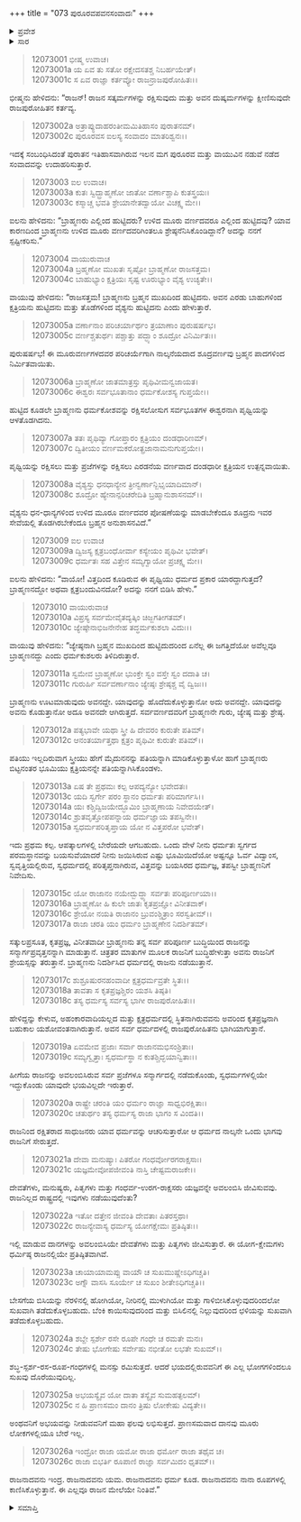 +++
title = "073 ಪುರೂರವಪವನಸಂವಾದಃ"
+++

<details><summary>ಪ್ರವೇಶ</summary>


।।   ಓಂ ಓಂ ನಮೋ ನಾರಾಯಣಾಯ।।   ಶ್ರೀ ವೇದವ್ಯಾಸಾಯ ನಮಃ ।।

ಶ್ರೀ ಕೃಷ್ಣದ್ವೈಪಾಯನ ವೇದವ್ಯಾಸ ವಿರಚಿತ  

**ಶ್ರೀ ಮಹಾಭಾರತ**

**ಶಾಂತಿ ಪರ್ವ**

**ರಾಜಧರ್ಮ ಪರ್ವ**

**ಅಧ್ಯಾಯ 73**

</details>

<details><summary>ಸಾರ</summary>

ಪುರೂರವ-ಪವನ ಸಂವಾದದ ಮೂಲಕ ಭೀಷ್ಮನು ಯುಧಿಷ್ಠಿರನಿಗೆ ರಾಜಪುರೋಹಿತನ ಮಹತ್ವವನ್ನು ವಿವರಿಸಿದುದು (1-26).


</details>



> 12073001 ಭೀಷ್ಮ ಉವಾಚ।  
12073001a ಯ ಏವ ತು ಸತೋ ರಕ್ಷೇದಸತಶ್ಚ ನಿಬರ್ಹಯೇತ್।  
12073001c ಸ ಏವ ರಾಜ್ಞಾ ಕರ್ತವ್ಯೋ ರಾಜನ್ರಾಜಪುರೋಹಿತಃ।।

ಭೀಷ್ಮನು ಹೇಳಿದನು: “ರಾಜನ್! ರಾಜನ ಸತ್ಕರ್ಮಗಳನ್ನು ರಕ್ಷಿಸುವುದು ಮತ್ತು ಅವನ ದುಷ್ಕರ್ಮಗಳನ್ನು ಕ್ಷೀಣಿಸುವುದೇ ರಾಜಪುರೋಹಿತನ ಕರ್ತವ್ಯ.

> 12073002a ಅತ್ರಾಪ್ಯುದಾಹರಂತೀಮಮಿತಿಹಾಸಂ ಪುರಾತನಮ್।  
12073002c ಪುರೂರವಸ ಐಲಸ್ಯ ಸಂವಾದಂ ಮಾತರಿಶ್ವನಃ।।

ಇದಕ್ಕೆ ಸಂಬಂಧಿಸಿದಂತೆ ಪುರಾತನ ಇತಿಹಾಸವಾಗಿರುವ ಇಲನ ಮಗ ಪುರೂರವ ಮತ್ತು ವಾಯುವಿನ ನಡುವೆ ನಡೆದ ಸಂವಾದವನ್ನು ಉದಾಹರಿಸುತ್ತಾರೆ.

> 12073003 ಐಲ ಉವಾಚ।  
12073003a ಕುತಃ ಸ್ವಿದ್ಬ್ರಾಹ್ಮಣೋ ಜಾತೋ ವರ್ಣಾಶ್ಚಾಪಿ ಕುತಸ್ತ್ರಯಃ।  
12073003c ಕಸ್ಮಾಚ್ಚ ಭವತಿ ಶ್ರೇಯಾನೇತದ್ವಾಯೋ ವಿಚಕ್ಷ್ವ ಮೇ।।

ಐಲನು ಹೇಳಿದನು: “ಬ್ರಾಹ್ಮಣರು ಎಲ್ಲಿಂದ ಹುಟ್ಟಿದರು? ಉಳಿದ ಮೂರು ವರ್ಣದವರೂ ಎಲ್ಲಿಂದ ಹುಟ್ಟಿದವು? ಯಾವ ಕಾರಣದಿಂದ ಬ್ರಾಹ್ಮಣನು ಉಳಿದ ಮೂರು ವರ್ಣದವರಿಗಿಂತಲೂ ಶ್ರೇಷ್ಠನೆನಿಸಿಕೊಂಡಿದ್ದಾನೆ? ಅದನ್ನು ನನಗೆ ಸ್ಪಷ್ಟೀಕರಿಸು.”

> 12073004 ವಾಯುರುವಾಚ  
12073004a ಬ್ರಹ್ಮಣೋ ಮುಖತಃ ಸೃಷ್ಟೋ ಬ್ರಾಹ್ಮಣೋ ರಾಜಸತ್ತಮ।  
12073004c ಬಾಹುಭ್ಯಾಂ ಕ್ಷತ್ರಿಯಃ ಸೃಷ್ಟ ಊರುಭ್ಯಾಂ ವೈಶ್ಯ ಉಚ್ಯತೇ।।

ವಾಯುವು ಹೇಳಿದನು: “ರಾಜಸತ್ತಮ! ಬ್ರಾಹ್ಮಣನು ಬ್ರಹ್ಮನ ಮುಖದಿಂದ ಹುಟ್ಟಿದನು. ಅವನ ಎರಡು ಬಾಹುಗಳಿಂದ ಕ್ಷತ್ರಿಯನು ಹುಟ್ಟಿದನು ಮತ್ತು ತೊಡೆಗಳಿಂದ ವೈಶ್ಯನು ಹುಟ್ಟಿದನು ಎಂದು ಹೇಳುತ್ತಾರೆ.

> 12073005a ವರ್ಣಾನಾಂ ಪರಿಚರ್ಯಾರ್ಥಂ ತ್ರಯಾಣಾಂ ಪುರುಷರ್ಷಭ।  
12073005c ವರ್ಣಶ್ಚತುರ್ಥಃ ಪಶ್ಚಾತ್ತು ಪದ್ಭ್ಯಾಂ ಶೂದ್ರೋ ವಿನಿರ್ಮಿತಃ।।

ಪುರುಷರ್ಷಭ! ಈ ಮೂರುವರ್ಣಗಳದವರ ಪರಿಚರ್ಯೆಗಾಗಿ ನಾಲ್ಕನೆಯದಾದ ಶೂದ್ರವರ್ಣವು ಬ್ರಹ್ಮನ ಪಾದಗಳಿಂದ ನಿರ್ಮಿತವಾಯಿತು.

> 12073006a ಬ್ರಾಹ್ಮಣೋ ಜಾತಮಾತ್ರಸ್ತು ಪೃಥಿವೀಮನ್ವಜಾಯತ।  
12073006c ಈಶ್ವರಃ ಸರ್ವಭೂತಾನಾಂ ಧರ್ಮಕೋಶಸ್ಯ ಗುಪ್ತಯೇ।।

ಹುಟ್ಟಿದ ಕೂಡಲೇ ಬ್ರಾಹ್ಮಣನು ಧರ್ಮಕೋಶವನ್ನು ರಕ್ಷಿಸಲೋಸುಗ ಸರ್ವಭೂತಗಳ ಈಶ್ವರನಾಗಿ ಪೃಥ್ವಿಯನ್ನು ಆಳತೊಡಗಿದನು.

> 12073007a ತತಃ ಪೃಥಿವ್ಯಾ ಗೋಪ್ತಾರಂ ಕ್ಷತ್ರಿಯಂ ದಂಡಧಾರಿಣಮ್।  
12073007c ದ್ವಿತೀಯಂ ವರ್ಣಮಕರೋತ್ಪ್ರಜಾನಾಮನುಗುಪ್ತಯೇ।।

ಪೃಥ್ವಿಯನ್ನು ರಕ್ಷಿಸಲು ಮತ್ತು ಪ್ರಜೆಗಳನ್ನು ರಕ್ಷಿಸಲು ಎರಡನೆಯ ವರ್ಣವಾದ ದಂಡಧಾರೀ ಕ್ಷತ್ರಿಯನ ಉತ್ಪನ್ನವಾಯಿತು.

> 12073008a ವೈಶ್ಯಸ್ತು ಧನಧಾನ್ಯೇನ ತ್ರೀನ್ವರ್ಣಾನ್ಬಿಭೃಯಾದಿಮಾನ್।  
12073008c ಶೂದ್ರೋ ಹ್ಯೇನಾನ್ಪರಿಚರೇದಿತಿ ಬ್ರಹ್ಮಾನುಶಾಸನಮ್।।

ವೈಶ್ಯನು ಧನ-ಧಾನ್ಯಗಳಿಂದ ಉಳಿದ ಮೂರೂ ವರ್ಣದವರ ಪೋಷಣೆಯನ್ನು ಮಾಡಬೇಕೆಂದೂ ಶೂದ್ರನು ಇವರ ಸೇವೆಯಲ್ಲಿ ತೊಡಗಿರಬೇಕೆಂದೂ ಬ್ರಹ್ಮನ ಅನುಶಾಸನವಿದೆ.”

> 12073009 ಐಲ ಉವಾಚ  
12073009a ದ್ವಿಜಸ್ಯ ಕ್ಷತ್ರಬಂಧೋರ್ವಾ ಕಸ್ಯೇಯಂ ಪೃಥಿವೀ ಭವೇತ್।  
12073009c ಧರ್ಮತಃ ಸಹ ವಿತ್ತೇನ ಸಮ್ಯಗ್ವಾಯೋ ಪ್ರಚಕ್ಷ್ವ ಮೇ।।

ಐಲನು ಹೇಳಿದನು: “ವಾಯೋ! ವಿತ್ತದಿಂದ ಕೂಡಿರುವ ಈ ಪೃಥ್ವಿಯು ಧರ್ಮದ ಪ್ರಕಾರ ಯಾರದ್ದಾಗುತ್ತದೆ? ಬ್ರಾಹ್ಮಣನದ್ದೋ ಅಥವಾ ಕ್ಷತ್ರಬಂದುವಿನದೋ? ಅದನ್ನು ನನಗೆ ಬಿಡಿಸಿ ಹೇಳು.”

> 12073010 ವಾಯುರುವಾಚ  
12073010a ವಿಪ್ರಸ್ಯ ಸರ್ವಮೇವೈತದ್ಯತ್ಕಿಂ ಚಿಜ್ಜಗತೀಗತಮ್।  
12073010c ಜ್ಯೇಷ್ಠೇನಾಭಿಜನೇನೇಹ ತದ್ಧರ್ಮಕುಶಲಾ ವಿದುಃ।।

ವಾಯುವು ಹೇಳಿದನು: “ಜ್ಯೇಷ್ಠನಾಗಿ ಬ್ರಹ್ಮನ ಮುಖದಿಂದ ಹುಟ್ಟಿದುದರಿಂದ ಏನೆಲ್ಲ ಈ ಜಗತ್ತಿದೆಯೋ ಅವೆಲ್ಲವೂ ಬ್ರಾಹ್ಮಣನದ್ದು ಎಂದು ಧರ್ಮಕುಶಲರು ತಿಳಿದಿರುತ್ತಾರೆ.

> 12073011a ಸ್ವಮೇವ ಬ್ರಾಹ್ಮಣೋ ಭುಂಕ್ತೇ ಸ್ವಂ ವಸ್ತೇ ಸ್ವಂ ದದಾತಿ ಚ।  
12073011c ಗುರುರ್ಹಿ ಸರ್ವವರ್ಣಾನಾಂ ಜ್ಯೇಷ್ಠಃ ಶ್ರೇಷ್ಠಶ್ಚ ವೈ ದ್ವಿಜಃ।।

ಬ್ರಾಹ್ಮಣನು ಊಟಮಾಡುವುದು ಅವನದ್ದೇ. ಯಾವುದನ್ನು ಹೊದೆದುಕೊಳ್ಳುತ್ತಾನೋ ಅದು ಅವನದ್ದೇ. ಯಾವುದನ್ನು ಅವನು ಕೊಡುತ್ತಾನೋ ಅದೂ ಅವನದೇ ಆಗಿರುತ್ತದೆ. ಸರ್ವವರ್ಣದವರಿಗೆ ಬ್ರಾಹ್ಮಣನೇ ಗುರು, ಜ್ಯೇಷ್ಠ ಮತ್ತು ಶ್ರೇಷ್ಠ.

> 12073012a ಪತ್ಯಭಾವೇ ಯಥಾ ಸ್ತ್ರೀ ಹಿ ದೇವರಂ ಕುರುತೇ ಪತಿಮ್।  
12073012c ಆನಂತರ್ಯಾತ್ತಥಾ ಕ್ಷತ್ರಂ ಪೃಥಿವೀ ಕುರುತೇ ಪತಿಮ್।।

ಪತಿಯು ಇಲ್ಲದಿರುವಾಗ ಸ್ತ್ರೀಯು ಹೇಗೆ ಮೈದುನನನ್ನು ಪತಿಯನ್ನಾಗಿ ಮಾಡಿಕೊಳ್ಳುತ್ತಾಳೋ ಹಾಗೆ ಬ್ರಾಹ್ಮಣರು ಬಿಟ್ಟನಂತರ ಭೂಮಿಯು ಕ್ಷತ್ರಿಯನನ್ನೇ ಪತಿಯನ್ನಾಗಿಸಿಕೊಂಡಳು.

> 12073013a ಏಷ ತೇ ಪ್ರಥಮಃ ಕಲ್ಪ ಆಪದ್ಯನ್ಯೋ ಭವೇದತಃ।  
12073013c ಯದಿ ಸ್ವರ್ಗೇ ಪರಂ ಸ್ಥಾನಂ ಧರ್ಮತಃ ಪರಿಮಾರ್ಗಸಿ।।  
12073014a ಯಃ ಕಶ್ಚಿದ್ವಿಜಯೇದ್ಭೂಮಿಂ ಬ್ರಾಹ್ಮಣಾಯ ನಿವೇದಯೇತ್।  
12073014c ಶ್ರುತವೃತ್ತೋಪಪನ್ನಾಯ ಧರ್ಮಜ್ಞಾಯ ತಪಸ್ವಿನೇ।।  
12073015a ಸ್ವಧರ್ಮಪರಿತೃಪ್ತಾಯ ಯೋ ನ ವಿತ್ತಪರೋ ಭವೇತ್।

ಇದು ಪ್ರಥಮ ಕಲ್ಪ. ಆಪತ್ಕಾಲಗಳಲ್ಲಿ ಬೇರೆಯದೇ ಆಗಬಹುದು. ಒಂದು ವೇಳೆ ನೀನು ಧರ್ಮತಃ ಸ್ವರ್ಗದ ಪರಮಸ್ಥಾನವನ್ನು ಬಯಸುವೆಯಾದರೆ ನೀನು ಜಯಿಸಿರುವ ಎಷ್ಟು ಭೂಮಿಯಿದೆಯೋ ಅಷ್ಟನ್ನೂ ಓರ್ವ ವಿದ್ವಾಂಸ, ಸ್ವವೃತ್ತಿಯಲ್ಲಿರುವ, ಸ್ವಧರ್ಮದಲ್ಲಿ ಪರಿತೃಪ್ತನಾಗಿರುವ, ವಿತ್ತವನ್ನು ಬಯಸಿರದ ಧರ್ಮಜ್ಞ, ತಪಸ್ವೀ ಬ್ರಾಹ್ಮಣನಿಗೆ ನಿವೇದಿಸು.

> 12073015c ಯೋ ರಾಜಾನಂ ನಯೇದ್ಬುದ್ಧ್ಯಾ ಸರ್ವತಃ ಪರಿಪೂರ್ಣಯಾ।।  
12073016a ಬ್ರಾಹ್ಮಣೋ ಹಿ ಕುಲೇ ಜಾತಃ ಕೃತಪ್ರಜ್ಞೋ ವಿನೀತವಾಕ್।  
12073016c ಶ್ರೇಯೋ ನಯತಿ ರಾಜಾನಂ ಬ್ರುವಂಶ್ಚಿತ್ರಾಂ ಸರಸ್ವತೀಮ್।।  
12073017a ರಾಜಾ ಚರತಿ ಯಂ ಧರ್ಮಂ ಬ್ರಾಹ್ಮಣೇನ ನಿದರ್ಶಿತಮ್।

ಸತ್ಕುಲಪ್ರಸೂತ, ಕೃತಪ್ರಜ್ಞ, ವಿನೀತವಾದೀ ಬ್ರಾಹ್ಮಣನು ತನ್ನ ಸರ್ವ ಪರಿಪೂರ್ಣ ಬುದ್ಧಿಯಿಂದ ರಾಜನನ್ನು ಸನ್ಮಾರ್ಗಪ್ರವೃತ್ತನನ್ನಾಗಿ ಮಾಡುತ್ತಾನೆ. ಚಿತ್ರತರ ಮಾತುಗಳ ಮೂಲಕ ರಾಜನಿಗೆ ಬುದ್ಧಿಹೇಳುತ್ತಾ ಅವನು ರಾಜನಿಗೆ ಶ್ರೇಯಸ್ಸನ್ನು ತರುತ್ತಾನೆ. ಬ್ರಾಹ್ಮಣನು ನಿದರ್ಶಿಸಿದ ಧರ್ಮದಲ್ಲಿ ರಾಜನು ನಡೆಯುತ್ತಾನೆ.

> 12073017c ಶುಶ್ರೂಷುರನಹಂವಾದೀ ಕ್ಷತ್ರಧರ್ಮವ್ರತೇ ಸ್ಥಿತಃ।।  
12073018a ತಾವತಾ ಸ ಕೃತಪ್ರಜ್ಞಶ್ಚಿರಂ ಯಶಸಿ ತಿಷ್ಠತಿ।  
12073018c ತಸ್ಯ ಧರ್ಮಸ್ಯ ಸರ್ವಸ್ಯ ಭಾಗೀ ರಾಜಪುರೋಹಿತಃ।।

ಹೇಳಿದ್ದನ್ನು ಕೇಳುವ, ಅಹಂಕಾರವಾದಿಯಲ್ಲದ ಮತ್ತು ಕ್ಷತ್ರಧರ್ಮದಲ್ಲಿ ಸ್ಥಿತನಾಗಿರುವವನು ಅವರಿಂದ ಕೃತಪ್ರಜ್ಞನಾಗಿ ಬಹುಕಾಲ ಯಶೋವಂತನಾಗಿರುತ್ತಾನೆ. ಅವನ ಸರ್ವ ಧರ್ಮದಳಲ್ಲಿ ರಾಜಪುರೋಹಿತನು ಭಾಗಿಯಾಗುತ್ತಾನೆ.

> 12073019a ಏವಮೇವ ಪ್ರಜಾಃ ಸರ್ವಾ ರಾಜಾನಮಭಿಸಂಶ್ರಿತಾಃ।  
12073019c ಸಮ್ಯಗ್ವೃತ್ತಾಃ ಸ್ವಧರ್ಮಸ್ಥಾ ನ ಕುತಶ್ಚಿದ್ಭಯಾನ್ವಿತಾಃ।।

ಹೀಗೆಯ ರಾಜನನ್ನು ಅವಲಂಬಿಸಿರುವ ಸರ್ವ ಪ್ರಜೆಗಳೂ ಸನ್ಮಾರ್ಗದಲ್ಲಿ ನಡೆದುಕೊಂಡು, ಸ್ವಧರ್ಮಗಳಲ್ಲಿಯೇ ಇದ್ದುಕೊಂಡು ಯಾವುದೇ ಭಯವಿಲ್ಲದೇ ಇರುತ್ತಾರೆ.

> 12073020a ರಾಷ್ಟ್ರೇ ಚರಂತಿ ಯಂ ಧರ್ಮಂ ರಾಜ್ಞಾ ಸಾಧ್ವಭಿರಕ್ಷಿತಾಃ।  
12073020c ಚತುರ್ಥಂ ತಸ್ಯ ಧರ್ಮಸ್ಯ ರಾಜಾ ಭಾಗಂ ಸ ವಿಂದತಿ।।

ರಾಜನಿಂದ ರಕ್ಷಿತರಾದ ಸಾಧುಜನರು ಯಾವ ಧರ್ಮವನ್ನು ಆಚರಿಸುತ್ತಾರೋ ಆ ಧರ್ಮದ ನಾಲ್ಕನೇ ಒಂದು ಭಾಗವು ರಾಜನಿಗೆ ಸೇರುತ್ತದೆ.

> 12073021a ದೇವಾ ಮನುಷ್ಯಾಃ ಪಿತರೋ ಗಂಧರ್ವೋರಗರಾಕ್ಷಸಾಃ।  
12073021c ಯಜ್ಞಮೇವೋಪಜೀವಂತಿ ನಾಸ್ತಿ ಚೇಷ್ಟಮರಾಜಕೇ।।

ದೇವತೆಗಳು, ಮನುಷ್ಯರು, ಪಿತೃಗಳು ಮತ್ತು ಗಂಧರ್ವ-ಉರಗ-ರಾಕ್ಷಸರು ಯಜ್ಞವನ್ನೇ ಅವಲಂಬಿಸಿ ಜೀವಿಸುವವು. ರಾಜನಿಲ್ಲದ ರಾಷ್ಟ್ರದಲ್ಲಿ ಇವುಗಳು ನಡೆಯುವುದೆಂತು?

> 12073022a ಇತೋ ದತ್ತೇನ ಜೀವಂತಿ ದೇವತಾಃ ಪಿತರಸ್ತಥಾ।  
12073022c ರಾಜನ್ಯೇವಾಸ್ಯ ಧರ್ಮಸ್ಯ ಯೋಗಕ್ಷೇಮಃ ಪ್ರತಿಷ್ಠಿತಃ।।

ಇಲ್ಲಿ ಮಾಡುವ ದಾನಗಳನ್ನು ಅವಲಂಬಿಸಿಯೇ ದೇವತೆಗಳು ಮತ್ತು ಪಿತೃಗಳು ಜೀವಿಸುತ್ತಾರೆ. ಈ ಯೋಗ-ಕ್ಷೇಮಗಳು ಧರ್ಮಿಷ್ಠ ರಾಜನಲ್ಲಿಯೇ ಪ್ರತಿಷ್ಠಿತವಾಗಿವೆ.

> 12073023a ಚಾಯಾಯಾಮಪ್ಸು ವಾಯೌ ಚ ಸುಖಮುಷ್ಣೇಽಧಿಗಚ್ಚತಿ।  
12073023c ಅಗ್ನೌ ವಾಸಸಿ ಸೂರ್ಯೇ ಚ ಸುಖಂ ಶೀತೇಽಧಿಗಚ್ಚತಿ।।

ಬೇಸಗೆಯ ಬಿಸಿಯನ್ನು ನೆರಳಿನಲ್ಲಿ ಹೋಗಿಯೋ, ನೀರಿನಲ್ಲಿ ಮುಳುಗಿಯೋ ಮತ್ತು ಗಾಳಿಬೀಸಿಕೊಳ್ಳುವುದರಿಂದಲೋ ಸುಖವಾಗಿ ತಡೆದುಕೊಳ್ಳಬಹುದು. ಬೆಂಕಿ ಕಾಯಿಸುವುದರಿಂದ ಮತ್ತು ಬಿಸಿಲಿನಲ್ಲಿ ನಿಲ್ಲುವುದರಿಂದ ಛಳಿಯನ್ನು ಸುಖವಾಗಿ ತಡೆದುಕೊಳ್ಳಬಹುದು.

> 12073024a ಶಬ್ದೇ ಸ್ಪರ್ಶೇ ರಸೇ ರೂಪೇ ಗಂಧೇ ಚ ರಮತೇ ಮನಃ।  
12073024c ತೇಷು ಭೋಗೇಷು ಸರ್ವೇಷು ನಭೀತೋ ಲಭತೇ ಸುಖಮ್।।

ಶಬ್ಧ-ಸ್ಪರ್ಶ-ರಸ-ರೂಪ-ಗಂಧಗಳಲ್ಲಿ ಮನಸ್ಸು ರಮಿಸುತ್ತದೆ. ಆದರೆ ಭಯದಲ್ಲಿರುವವನಿಗೆ ಈ ಎಲ್ಲ ಭೋಗಗಳಿಂದಲೂ ಸುಖವು ದೊರೆಯುವುದಿಲ್ಲ.

> 12073025a ಅಭಯಸ್ಯೈವ ಯೋ ದಾತಾ ತಸ್ಯೈವ ಸುಮಹತ್ಫಲಮ್।  
12073025c ನ ಹಿ ಪ್ರಾಣಸಮಂ ದಾನಂ ತ್ರಿಷು ಲೋಕೇಷು ವಿದ್ಯತೇ।।

ಅಂಥವನಿಗೆ ಅಭಯವನ್ನು ನೀಡುವವನಿಗೆ ಮಹಾ ಫಲವು ಲಭಿಸುತ್ತದೆ. ಪ್ರಾಣಸಮವಾದ ದಾನವು ಮೂರು ಲೋಕಗಳಲ್ಲಿಯೂ ಬೇರೆ ಇಲ್ಲ.

> 12073026a ಇಂದ್ರೋ ರಾಜಾ ಯಮೋ ರಾಜಾ ಧರ್ಮೋ ರಾಜಾ ತಥೈವ ಚ।  
12073026c ರಾಜಾ ಬಿಭರ್ತಿ ರೂಪಾಣಿ ರಾಜ್ಞಾ ಸರ್ವಮಿದಂ ಧೃತಮ್।।

ರಾಜನಾದವನು ಇಂದ್ರ. ರಾಜನಾದವನು ಯಮ. ರಾಜನಾದವನು ಧರ್ಮ ಕೂಡ. ರಾಜನಾದವನು ನಾನಾ ರೂಪಗಳಲ್ಲಿ ಕಾಣಿಸಿಕೊಳ್ಳುತ್ತಾನೆ. ಈ ಎಲ್ಲವೂ ರಾಜನ ಮೇಲೆಯೇ ನಿಂತಿವೆ.”



<details><summary>ಸಮಾಪ್ತಿ</summary>

ಇತಿ ಶ್ರೀ ಮಹಾಭಾರತೇ ಶಾಂತಿ ಪರ್ವಣಿ ರಾಜಧರ್ಮ ಪರ್ವಣಿ ಪುರೂರವಪವನಸಂವಾದೇ ತ್ರಿಸಪ್ತತಿತಮೋಽಧ್ಯಾಯಃ।।  
ಇದು ಶ್ರೀ ಮಹಾಭಾರತ ಶಾಂತಿ ಪರ್ವದ ರಾಜಧರ್ಮ ಪರ್ವದಲ್ಲಿ ಪುರೂರವಪವನಸಂವಾದ ಎನ್ನುವ ಎಪ್ಪತ್ಮೂರನೇ ಅಧ್ಯಾಯವು.

</details>
